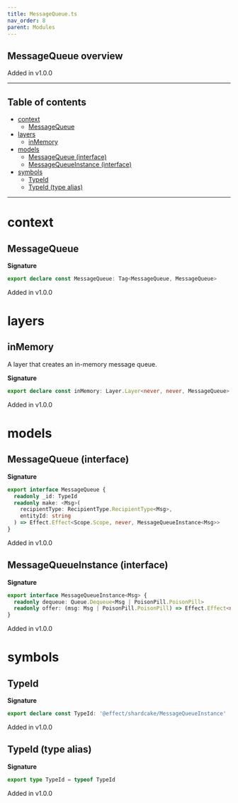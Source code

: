 ```yaml
---
title: MessageQueue.ts
nav_order: 8
parent: Modules
---
```


## MessageQueue overview

Added in v1.0.0

---

<h2 class="text-delta">Table of contents</h2>

- [context](#context)
  - [MessageQueue](#messagequeue)
- [layers](#layers)
  - [inMemory](#inmemory)
- [models](#models)
  - [MessageQueue (interface)](#messagequeue-interface)
  - [MessageQueueInstance (interface)](#messagequeueinstance-interface)
- [symbols](#symbols)
  - [TypeId](#typeid)
  - [TypeId (type alias)](#typeid-type-alias)

---

# context

## MessageQueue

**Signature**

```ts
export declare const MessageQueue: Tag<MessageQueue, MessageQueue>
```

Added in v1.0.0

# layers

## inMemory

A layer that creates an in-memory message queue.

**Signature**

```ts
export declare const inMemory: Layer.Layer<never, never, MessageQueue>
```

Added in v1.0.0

# models

## MessageQueue (interface)

**Signature**

```ts
export interface MessageQueue {
  readonly _id: TypeId
  readonly make: <Msg>(
    recipientType: RecipientType.RecipientType<Msg>,
    entityId: string
  ) => Effect.Effect<Scope.Scope, never, MessageQueueInstance<Msg>>
}
```

Added in v1.0.0

## MessageQueueInstance (interface)

**Signature**

```ts
export interface MessageQueueInstance<Msg> {
  readonly dequeue: Queue.Dequeue<Msg | PoisonPill.PoisonPill>
  readonly offer: (msg: Msg | PoisonPill.PoisonPill) => Effect.Effect<never, never, void>
}
```

Added in v1.0.0

# symbols

## TypeId

**Signature**

```ts
export declare const TypeId: '@effect/shardcake/MessageQueueInstance'
```

Added in v1.0.0

## TypeId (type alias)

**Signature**

```ts
export type TypeId = typeof TypeId
```

Added in v1.0.0
